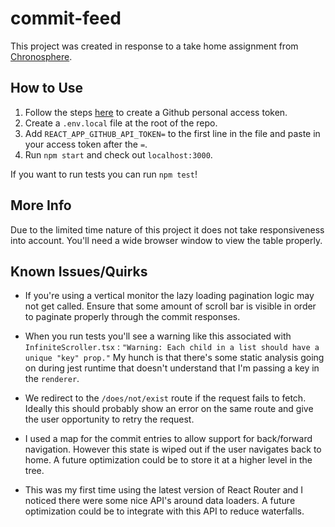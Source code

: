 # commit-feed

This project was created in response to a take home assignment from [Chronosphere](https://chronosphere.io/).

## How to Use

1. Follow the steps [here](https://docs.github.com/en/authentication/keeping-your-account-and-data-secure/creating-a-personal-access-token) to create a Github personal access token.
1. Create a `.env.local` file at the root of the repo.
1. Add `REACT_APP_GITHUB_API_TOKEN=` to the first line in the file and paste in your access token after the `=`.
1. Run `npm start` and check out `localhost:3000`.

If you want to run tests you can run `npm test`!

## More Info

Due to the limited time nature of this project it does not take responsiveness into account. You'll need a wide browser window to view the table
properly.

## Known Issues/Quirks

- If you're using a vertical monitor the lazy loading pagination logic may not get called. Ensure that some amount of scroll bar is visible in order to paginate properly through the commit responses.

- When you run tests you'll see a warning like this associated with `InfiniteScroller.tsx` : `"Warning: Each child in a list should have a unique "key" prop."` My hunch is that there's some static analysis going on during jest runtime that doesn't understand that I'm passing a key in the `renderer`.

- We redirect to the `/does/not/exist` route if the request fails to fetch. Ideally this should probably show an error on the same route and give the user opportunity to retry the request.

- I used a map for the commit entries to allow support for back/forward navigation. However this state is wiped out if the user navigates back to home. A future optimization could be to store it at a higher level in the tree.

- This was my first time using the latest version of React Router and I noticed there were some nice API's around data loaders. A future optimization could be to integrate with this API to reduce waterfalls.
